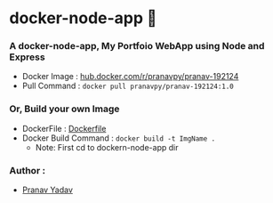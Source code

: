 # docker-node-app 🚢
### A docker-node-app, My Portfoio WebApp using Node and Express
- Docker Image : [hub.docker.com/r/pranavpy/pranav-192124](https://hub.docker.com/r/pranavpy/pranav-192124)
- Pull Command : `docker pull pranavpy/pranav-192124:1.0`
### Or, Build your own Image
- DockerFile : [Dockerfile](https://github.com/Pranav-yadav/docker-node-app/blob/master/Dockerfile)
- Docker Build Command : `docker build -t ImgName .`
  - Note: First cd to dockern-node-app dir

### Author :
- [Pranav Yadav](https://github.com/pranav-yadav)
